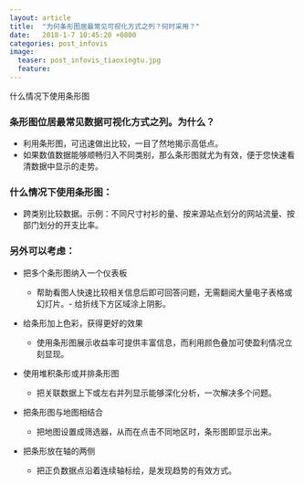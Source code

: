 ```yaml
---
layout: article
title:  "为何条形图居最常见可视化方式之列？何时采用？"
date:   2018-1-7 10:45:20 +0800
categories: post_infovis
image:
  teaser: post_infovis_tiaoxingtu.jpg
  feature: 
---
```

什么情况下使用条形图


### 条形图位居最常见数据可视化方式之列。为什么？
- 利用条形图，可迅速做出比较，一目了然地揭示高低点。
- 如果数值数据能够顺畅归入不同类别，那么条形图就尤为有效，便于您快速看清数据中显示的走势。


### 什么情况下使用条形图：
- 跨类别比较数据。示例：不同尺寸衬衫的量、按来源站点划分的网站流量、按部门划分的开支比率。

### 另外可以考虑：
- 把多个条形图纳入一个仪表板
   - 帮助看图人快速比较相关信息后即可回答问题，无需翻阅大量电子表格或幻灯片。- 给折线下方区域涂上阴影。

- 给条形加上色彩，获得更好的效果
   - 使用条形图展示收益率可提供丰富信息，而利用颜色叠加可使盈利情况立刻显现。

- 使用堆积条形或并排条形图
   - 把关联数据上下或左右并列显示能够深化分析，一次解决多个问题。

- 把条形图与地图相结合
   - 把地图设置成筛选器，从而在点击不同地区时，条形图即显示出来。

- 把条形放在轴的两侧
   - 把正负数据点沿着连续轴标绘，是发现趋势的有效方式。